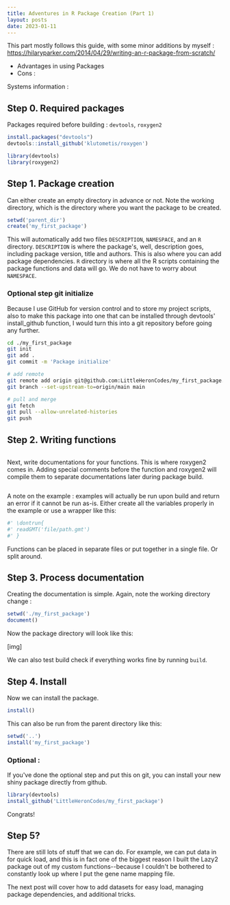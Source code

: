 ```yaml
---
title: Adventures in R Package Creation (Part 1)
layout: posts
date: 2023-01-11
---
```


This part mostly follows this guide, with some minor additions by myself : https://hilaryparker.com/2014/04/29/writing-an-r-package-from-scratch/

- Advantages in using Packages
- Cons : 

Systems information :


## Step 0. Required packages

Packages required before building : `devtools`, `roxygen2`

```R
install.packages("devtools")
devtools::install_github('klutometis/roxygen')

library(devtools)
library(roxygen2)
```

## Step 1. Package creation

Can either create an empty directory in advance or not. Note the working directory, which is the directory where you want the package to be created.

```R
setwd('parent_dir')
create('my_first_package')
```

This will automatically add two files `DESCRIPTION`, `NAMESPACE`, and an `R` directory. `DESCRIPTION` is where the package's, well, description goes, including package version, title and authors. This is also where you can add package dependencies. `R` directory is where all the R scripts containing the package functions and data will go. We do not have to worry about `NAMESPACE`.


### Optional step git initialize

Because I use GitHub for version control and to store my project scripts, also to make this package into one that can be installed through devtools' install_github function, I would turn this into a git repository before going any further.

```sh
cd ./my_first_package
git init
git add .
git commit -m 'Package initialize'

# add remote 
git remote add origin git@github.com:LittleHeronCodes/my_first_package.git
git branch --set-upstream-to=origin/main main

# pull and merge
git fetch
git pull --allow-unrelated-histories
git push
```


## Step 2. Writing functions

```R

```

Next, write documentations for your functions. This is where roxygen2 comes in. Adding special comments before the function and roxygen2 will compile them to separate documentations later during package build.

```R

```

A note on the example : examples will actually be run upon build and return an error if it cannot be run as-is. Either create all the variables properly in the example or use a wrapper like this:

```R
#' \dontrun{
#' readGMT('file/path.gmt')
#' }
```

Functions can be placed in separate files or put together in a single file. Or split around.


## Step 3. Process documentation

Creating the documentation is simple. Again, note the working directory change :

```R
setwd('./my_first_package')
document()
```

Now the package directory will look like this:

[img]

We can also test build check if everything works fine by running `build`.


## Step 4. Install

Now we can install the package. 

```R
install()
```

This can also be run from the parent directory like this:

```R
setwd('..')
install('my_first_package')
```


### Optional :

If you've done the optional step and put this on git, you can install your new shiny package directly from github.

```R
library(devtools)
install_github('LittleHeronCodes/my_first_package')
```

Congrats!


## Step 5?

There are still lots of stuff that we can do. For example, we can put data in for quick load, and this is in fact one of the biggest reason I built the Lazy2 package out of my custom functions--because I couldn't be bothered to constantly look up where I put the gene name mapping file.

The next post will cover how to add datasets for easy load, managing package dependencies, and additional tricks.

